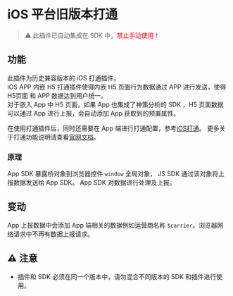# iOS 平台旧版本打通
>⚠️ 此插件已自动集成在 SDK 中，<font color=red>禁止手动使用！</font>
## 功能
此插件为历史兼容版本的 iOS 打通插件。<br>
iOS APP 内嵌 H5 打通插件使得内嵌 H5 页面行为数据通过 APP 进行发送，使得 H5页面 和 APP 数据达到用户统一。<br>
对于嵌入 App 中 H5 页面，如果 App 也集成了神策分析的 SDK ，H5 页面数据可以通过 App 进行上报，会自动添加 App 获取到的预置属性。

在使用打通插件后，同时还需要在 App 端进行打通配置，参考[iOS打通](https://manual.sensorsdata.cn/sa/2.4/sdk-ios-7538614.html#SDK集成(iOS)-打通App与H5)。
更多关于打通功能说明请查看[官网文档](https://manual.sensorsdata.cn/sa/2.4/app-h5-1573914.html)。
### 原理
App SDK 暴露桥对象到浏览器控件 `window` 全局对象， JS SDK 通过该对象将上报数据发送给 App SDK。 App SDK 对数据进行处理及上报。
## 变动
App 上报数据中会添加 App 端相关的数据例如运营商名称 `$carrier`。浏览器网络请求中不再有数据上报请求。

## ⚠️ 注意
- 插件和 SDK 必须在同一个版本中，请勿混合不同版本的 SDK 和插件进行使用。